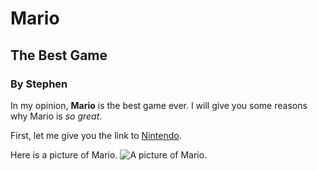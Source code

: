 # Mario
## The Best Game
### By Stephen

In my opinion, **Mario** is the best game ever. I will give you some reasons why Mario is _so great_.

First, let me give you the link to [Nintendo](https://store.nintendo.ie/en).

Here is a picture of Mario.
![A picture of Mario.](https://e7.pngegg.com/pngimages/660/375/png-clipart-mario-mario.png)
